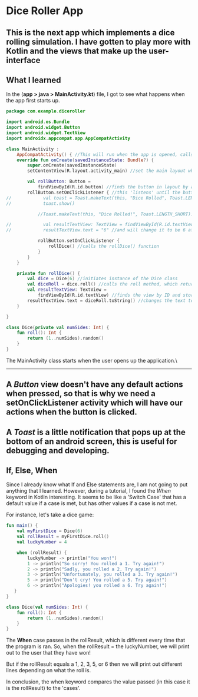 # Dice Roller App 
This is the next app which implements a dice rolling simulation. I have gotten to play more with Kotlin and the views that make up the user-interface
---
## What I learned
In the (**app > java > MainActivity.kt**) file, I got to see what happens when the app first starts up. 

```kotlin
package com.example.diceroller

import android.os.Bundle
import android.widget.Button
import android.widget.TextView
import androidx.appcompat.app.AppCompatActivity

class MainActivity :
    AppCompatActivity() { //This will run when the app is opened, calls the onCreate() method
    override fun onCreate(savedInstanceState: Bundle?) {
        super.onCreate(savedInstanceState)
        setContentView(R.layout.activity_main) //set the main layout when the app is opened

        val rollButton: Button =
            findViewById(R.id.button) //finds the button in layout by a 'Resource ID' in the form of R.<type>.<name>
        rollButton.setOnClickListener { //this 'listens' until the button is clicked or pressed
//            val toast = Toast.makeText(this, "Dice Rolled", Toast.LENGTH_SHORT) //a short message is shown (like a notification)
//            toast.show()

            //Toast.makeText(this, "Dice Rolled!", Toast.LENGTH_SHORT).show() can condense into one line

//            val resultTextView: TextView = findViewById(R.id.textView) //this finds the text view
//            resultTextView.text = "6" //and will change it to be 6 after button is pressed

            rollButton.setOnClickListener {
                rollDice() //calls the rollDice() function
            }
        }
    }

    private fun rollDice() {
        val dice = Dice(6) //initiates instance of the Dice class
        val diceRoll = dice.roll() //calls the roll method, which returns a random number
        val resultTextView: TextView =
            findViewById(R.id.textView) //finds the view by ID and stores it in variable
        resultTextView.text = diceRoll.toString() //changes the text to result the dice roll
    }

}

class Dice(private val numSides: Int) {
    fun roll(): Int {
        return (1..numSides).random()
    }
}
```

The MainActivity class starts when the user opens up the application.\

---

A *Button* view doesn't have any default actions when pressed, so that is why we need a **setOnClickListener** activity which will have our actions when the button is clicked.
---
A *Toast* is a little notification that pops up at the bottom of an android screen, this is useful for debugging and developing.
---

## If, Else, When
Since I already know what If and Else statements are, I am not going to put anything that I learned. However, during a tutorial, I found the *When* keyword in Kotlin interesting. It seems to be like a 'Switch Case' that has a default value if a case is met, but has other values if a case is not met.

For instance, let's take a dice game:
```kotlin
fun main() {
    val myFirstDice = Dice(6)
    val rollResult = myFirstDice.roll()
    val luckyNumber = 4

    when (rollResult) {
        luckyNumber -> println("You won!")
        1 -> println("So sorry! You rolled a 1. Try again!")
        2 -> println("Sadly, you rolled a 2. Try again!")
        3 -> println("Unfortunately, you rolled a 3. Try again!")
        5 -> println("Don't cry! You rolled a 5. Try again!")
        6 -> println("Apologies! you rolled a 6. Try again!")
   }
}

class Dice(val numSides: Int) {
    fun roll(): Int {
        return (1..numSides).random()
    }
}
```
The **When** case passes in the rollResult, which is different every time that the program is ran. So, when the rollResult = the luckyNumber, we will print out to the user that they have won!

But if the rollResult equals a 1, 2, 3, 5, or 6 then we will print out different lines depending on what the roll is.

In conclusion, the when keyword compares the value passed (in this case it is the rollResult) to the 'cases'.